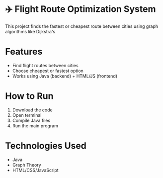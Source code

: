 # ✈️ Flight Route Optimization System

This project finds the fastest or cheapest route between cities using graph algorithms like Dijkstra's.

# Features
- Find flight routes between cities
- Choose cheapest or fastest option
- Works using Java (backend) + HTML/JS (frontend)

# How to Run
1. Download the code
2. Open terminal
3. Compile Java files
4. Run the main program

# Technologies Used
- Java
- Graph Theory
- HTML/CSS/JavaScript

